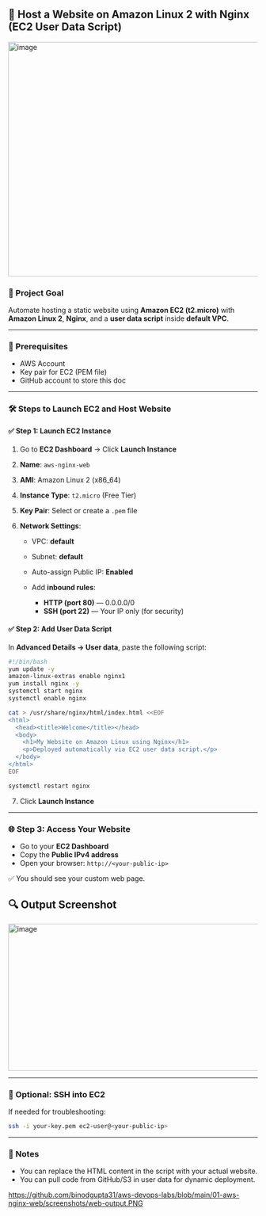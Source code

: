 ## 🚀 Host a Website on Amazon Linux 2 with Nginx (EC2 User Data Script)

<img width="716" height="474" alt="image" src="https://github.com/user-attachments/assets/cea8bcc0-601f-443e-aec9-fa6becf84c64" />



### 📌 Project Goal

Automate hosting a static website using **Amazon EC2 (t2.micro)** with **Amazon Linux 2**, **Nginx**, and a **user data script** inside **default VPC**.

---

### 🔧 Prerequisites

* AWS Account
* Key pair for EC2 (PEM file)
* GitHub account to store this doc

---

### 🛠️ Steps to Launch EC2 and Host Website

#### ✅ Step 1: Launch EC2 Instance

1. Go to **EC2 Dashboard** → Click **Launch Instance**
2. **Name**: `aws-nginx-web`
3. **AMI**: Amazon Linux 2 (x86\_64)
4. **Instance Type**: `t2.micro` (Free Tier)
5. **Key Pair**: Select or create a `.pem` file
6. **Network Settings**:

   * VPC: **default**
   * Subnet: **default**
   * Auto-assign Public IP: **Enabled**
   * Add **inbound rules**:

     * **HTTP (port 80)** — 0.0.0.0/0
     * **SSH (port 22)** — Your IP only (for security)

#### ✅ Step 2: Add User Data Script

In **Advanced Details → User data**, paste the following script:

```bash
#!/bin/bash
yum update -y
amazon-linux-extras enable nginx1
yum install nginx -y
systemctl start nginx
systemctl enable nginx

cat > /usr/share/nginx/html/index.html <<EOF
<html>
  <head><title>Welcome</title></head>
  <body>
    <h1>My Website on Amazon Linux using Nginx</h1>
    <p>Deployed automatically via EC2 user data script.</p>
  </body>
</html>
EOF

systemctl restart nginx
```

7. Click **Launch Instance**

---

### 🌐 Step 3: Access Your Website

* Go to your **EC2 Dashboard**
* Copy the **Public IPv4 address**
* Open your browser:
  `http://<your-public-ip>`

✅ You should see your custom web page.

## 🔍 Output Screenshot

<img width="729" height="297" alt="image" src="https://github.com/user-attachments/assets/8588cd27-ca6a-4ef3-a195-5ffa2624d971" />



---

### 🔐 Optional: SSH into EC2

If needed for troubleshooting:

```bash
ssh -i your-key.pem ec2-user@<your-public-ip>
```

---

### 📘 Notes

* You can replace the HTML content in the script with your actual website.
* You can pull code from GitHub/S3 in user data for dynamic deployment.


https://github.com/binodgupta31/aws-devops-labs/blob/main/01-aws-nginx-web/screenshots/web-output.PNG








